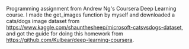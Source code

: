 Programming assignment from Andrew Ng's Coursera Deep Learning course. I made the get_images function by myself and downloaded a cats/dogs image dataset
from https://www.kaggle.com/shaunthesheep/microsoft-catsvsdogs-dataset, and got the guide for doing this homework from https://github.com/Kulbear/deep-learning-coursera.

